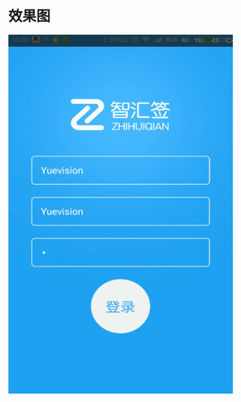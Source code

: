 效果图
====

<img width="450" height="720" src="https://github.com/66668/ZhiHuiQian/blob/master/gif/zhihuiqian.gif"></img>